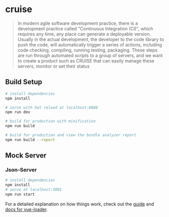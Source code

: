 # cruise

> In modern agile software development practice, there is a development practice called "Continuous Integration (CI)",
which requires any time, any place can generate a deployable version. Usually in the actual development, the developer
to the code library to push the code, will automatically trigger a series of actions, including code checking, compiling,
running testing, packaging. These steps are run through automated scripts to a group of servers, and we want to create
a product such as CRUISE that can easily manage these servers, monitor or set their status

## Build Setup

``` bash
# install dependencies
npm install

# serve with hot reload at localhost:8080
npm run dev

# build for production with minification
npm run build

# build for production and view the bundle analyzer report
npm run build --report
```
## Mock Server
### Json-Server 
``` bash
# install dependencies
npm install
# serve at localhost:3001
npm run start
```
For a detailed explanation on how things work, check out the [guide](http://vuejs-templates.github.io/webpack/) and [docs for vue-loader](http://vuejs.github.io/vue-loader).
